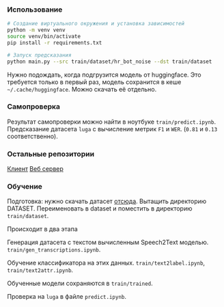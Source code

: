### Использование

```bash
# Создание виртуального окружения и установка зависимостей
python -m venv venv
source venv/bin/activate
pip install -r requirements.txt
```

```bash
# Запуск предсказания
python main.py --src train/dataset/hr_bot_noise --dst train/dataset
```
Нужно подождать, когда подгрузится модель от huggingface. Это требуется только в первый раз, модель сохранится в кеше `~/.cache/huggingface`. Можно скачать её отдельно.

### Самопроверка

Результат самопроверки можно найти в ноутбуке `train/predict.ipynb`. Предсказание датасета `luga` с вычисление метрик `F1` и `WER`. (`0.81` и `0.13` соответственно).

### Остальные репозитории

[Клиент](https://github.com/shampsdev/rzd-client)
[Веб сервер](https://github.com/shampsdev/rzd-server)

### Обучение

Подготовка: нужно скачать датасет [отсюда](https://lodmedia.hb.bizmrg.com/case_files/1144817/train_dataset_train_rzhd_pult.zip). Вытащить директорию DATASET. Переименовать в dataset и поместить в директорию `train/dataset`.

Происходит в два этапа

Генерация датасета с текстом вычисленным Speech2Text моделью. `train/gen_transcriptions.ipynb`.

Обучение классификатора на этих данных. `train/text2label.ipynb`, `train/text2attr.ipynb`.

Обученные модели сохраняются в `train/trained`.

Проверка на `luga` в файле `predict.ipynb`.